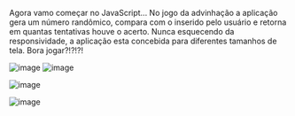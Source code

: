 Agora vamo começar no JavaScript... No jogo da advinhação a aplicação gera um número randômico, compara com o inserido pelo usuário e retorna em quantas tentativas houve o acerto. Nunca esquecendo da responsividade, a aplicação esta concebida para diferentes tamanhos de tela. Bora jogar?!?!?!

![image](https://github.com/user-attachments/assets/1b60e391-da94-4a84-a2b3-33880cb76bef)
![image](https://github.com/user-attachments/assets/599d1d08-2fc5-4b36-8d7a-6932d5c65276)

![image](https://github.com/user-attachments/assets/d03c4e3b-58b2-4ff7-b9f8-1fb61c25d22f)

![image](https://github.com/user-attachments/assets/631590bb-479b-49c5-96aa-da2f076afcca)

